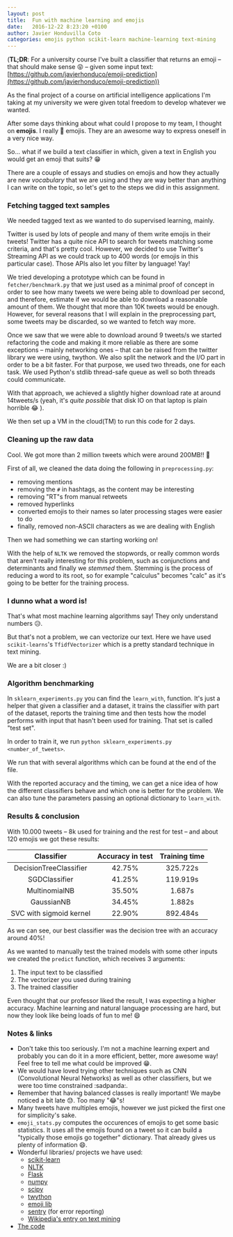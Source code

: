 ```yaml
---
layout: post
title:  Fun with machine learning and emojis
date:   2016-12-22 8:23:20 +0100
author: Javier Honduvilla Coto
categories: emojis python scikit-learn machine-learning text-mining
---
```


(**TL;DR**: For a university course I've built a classifier that returns an emoji –that should make sense 😝 – given some input text: [https://github.com/javierhonduco/emoji-prediction](https://github.com/javierhonduco/emoji-prediction))


As the final project of a course on artificial intelligence applications I'm taking at my university we were given total freedom to develop whatever we wanted.

After some days thinking about what could I propose to my team, I thought on **emojis**. I really 💞  emojis. They are an awesome way to express oneself in a very nice way.

So... what if we build a text classifier in which, given a text in English you would get an emoji that suits? 😁

There are a couple of essays and studies on emojis and how they actually are new _vocabulary_ that we are using and they are way better than anything I can write on the topic, so let's get to the steps we did in this assignment.

### Fetching tagged text samples

We needed tagged text as we wanted to do supervised learning, mainly.

Twitter is used by lots of people and many of them write emojis in their tweets! Twitter has a quite nice API to search for tweets matching some criteria, and that's pretty cool. However, we decided to use Twitter's Streaming API as we could track up to 400 words (or emojis in this particular case). Those APIs also let you filter by language! Yay!

We tried developing a prototype which can be found in `fetcher/benchmark.py` that we just used as a minimal proof of concept in order to see how many tweets we were being able to download per second, and therefore, estimate if we would be able to download a reasonable amount of them. We thought that more than 10K tweets would be enough. However, for several reasons that I will explain in the preprocessing part, some tweets may be discarded, so we wanted to fetch way more.

Once we saw that we were able to download around 9 tweets/s we started refactoring the code and making it more reliable as there are some exceptions – mainly networking ones – that can be raised from the twitter library we were using, twython.
We also split the network and the I/O part in order to be a bit faster. For that purpose, we used two threads, one for each task. We used Python's stdlib thread-safe queue as well so both threads could communicate.

With that approach, we achieved a slightly higher download rate at around 14tweets/s (yeah, it's _quite possible_ that disk IO on that laptop is plain horrible 😂 ).

We then set up a VM in the cloud(TM) to run this code for 2 days.


### Cleaning up the raw data

Cool. We got more than 2 million tweets which were around 200MB!! 🎉

First of all, we cleaned the data doing the following in `preprocessing.py`:

* removing mentions
* removing the `#` in hashtags, as the content may be interesting
* removing "RT"s from manual retweets
* removed hyperlinks
* converted emojis to their names so later processing stages were easier to do
* finally, removed non-ASCII characters as we are dealing with English

Then we had something we can starting working on!

With the help of `NLTK` we removed the stopwords, or really common words that aren't really interesting for this problem, such as conjunctions and determinants and finally we _stemmed_ them. Stemming is the process of reducing a word to its root, so for example "calculus" becomes "calc" as it's going to be better for the training process.

### I dunno what a word is!

That's what most machine learning algorithms say! They only understand numbers 😥.

But that's not a problem, we can vectorize our text. Here we have used `scikit-learns`'s `TfidfVectorizer` which is a pretty standard technique in text mining.

We are a bit closer :)

### Algorithm benchmarking

In `sklearn_experiments.py` you can find the `learn_with`, function. It's just a helper that given a classifier and a dataset, it trains the classifier with part of the dataset, reports the training time and then tests how the model performs with input that hasn't been used for training. That set is called "test set".

In order to train it, we run `python sklearn_experiments.py <number_of_tweets>`.

We run that with several algorithms which can be found at the end of the file.

With the reported accuracy and the timing, we can get a nice idea of how the different classifiers behave and which one is better for the problem. We can also tune the parameters passing an optional dictionary to `learn_with`.

### Results & conclusion

With 10.000 tweets – 8k used for training and the rest for test – and about 120 emojis we got these results:


|       Classifier        | Accuracy in test  | Training time           |
|:-----------------------:|:-----------------:|:-----------------------:|
| DecisionTreeClassifier  |       42.75%      |         325.722s        |
| SGDClassifier           |       41.25%      |         119.919s        |
| MultinomialNB           |       35.50%      |          1.687s         |
| GaussianNB              |       34.45%      |          1.882s         |
| SVC with sigmoid kernel |       22.90%      |         892.484s        |


As we can see, our best classifier was the decision tree with an accuracy around 40%!

As we wanted to manually test the trained models with some other inputs we created the `predict` function, which receives 3 arguments:

1. The input text to be classified
2. The vectorizer you used during training
3. The trained classifier

Even thought that our professor liked the result, I was expecting a higher accuracy.
Machine learning and natural language processing are hard, but now they look like being loads of fun to me! 😄

### Notes & links

* Don't take this too seriously. I'm not a machine learning expert and probably you can do it in a more efficient, better, more awesome way! Feel free to tell me what could be improved 😁.
* We would have loved trying other techniques such as CNN (Convolutional Neural Networks) as well as other classifiers, but we were too time constrained :sadpanda:.
* Remember that having balanced classes is really important! We maybe noticed a bit late 😓. Too many "😂"s!
* Many tweets have multiples emojis, however we just picked the first one for simplicity's sake.
* `emoji_stats.py` computes the occurences of emojis to get some basic statistics. It uses all the emojis found on a tweet so it can build a "typically those emojis go together" dictionary. That already gives us plenty of information 😄.
* Wonderful libraries/ projects we have used:
  - [scikit-learn](http://scikit-learn.org)
  - [NLTK](http://www.nltk.org/)
  - [Flask](http://flask.pocoo.org/)
  - [numpy](http://www.numpy.org/)
  - [scipy](http://www.scipy.org/)
  - [twython](https://github.com/ryanmcgrath/twython)
  - [emoji lib](https://pypi.python.org/pypi/emoji)
  - [sentry](https://sentry.io) (for error reporting)
  - [Wikipedia's entry on text mining](https://en.wikipedia.org/wiki/Text_mining)
* [The code](https://github.com/javierhonduco/emoji-prediction)
